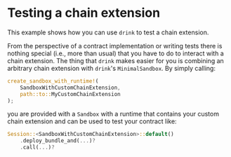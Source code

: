 # Testing a chain extension

This example shows how you can use `drink` to test a chain extension.

From the perspective of a contract implementation or writing tests there is nothing special (i.e., more than usual) that you have to do to interact with a chain extension.
The thing that `drink` makes easier for you is combining an arbitrary chain extension with `drink`'s `MinimalSandbox`.
By simply calling:

```rust
create_sandbox_with_runtime!(
    SandboxWithCustomChainExtension,
    path::to::MyCustomChainExtension
);
```

you are provided with a `Sandbox` with a runtime that contains your custom chain extension and can be used to test your contract like:

```rust
Session::<SandboxWithCustomChainExtension>::default()
    .deploy_bundle_and(...)?
    .call(...)?
```

